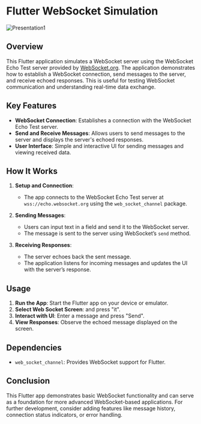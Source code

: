 # Flutter WebSocket Simulation

![Presentation1](https://github.com/user-attachments/assets/2e636821-c560-4762-92ff-fe4dbe074874)


## Overview

This Flutter application simulates a WebSocket server using the WebSocket Echo Test server provided by [WebSocket.org](https://www.websocket.org/). The application demonstrates how to establish a WebSocket connection, send messages to the server, and receive echoed responses. This is useful for testing WebSocket communication and understanding real-time data exchange.

## Key Features

- **WebSocket Connection**: Establishes a connection with the WebSocket Echo Test server.
- **Send and Receive Messages**: Allows users to send messages to the server and displays the server's echoed responses.
- **User Interface**: Simple and interactive UI for sending messages and viewing received data.

## How It Works

1. **Setup and Connection**:
   - The app connects to the WebSocket Echo Test server at `wss://echo.websocket.org` using the `web_socket_channel` package.
   
2. **Sending Messages**:
   - Users can input text in a field and send it to the WebSocket server.
   - The message is sent to the server using WebSocket’s `send` method.

3. **Receiving Responses**:
   - The server echoes back the sent message.
   - The application listens for incoming messages and updates the UI with the server’s response.


## Usage

1. **Run the App**: Start the Flutter app on your device or emulator.
2. **Select Web Socket Screen**:  and press "it".
3. **Interact with UI**: Enter a message and press "Send".
4. **View Responses**: Observe the echoed message displayed on the screen.

## Dependencies

- `web_socket_channel`: Provides WebSocket support for Flutter.


## Conclusion

This Flutter app demonstrates basic WebSocket functionality and can serve as a foundation for more advanced WebSocket-based applications. For further development, consider adding features like message history, connection status indicators, or error handling.


